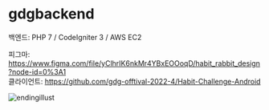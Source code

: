 # gdgbackend

백엔드: PHP 7 / CodeIgniter 3 / AWS EC2


피그마: https://www.figma.com/file/yClhrIK6nkMr4YBxEOOoqD/habit_rabbit_design?node-id=0%3A1   
클라이언트: https://github.com/gdg-offtival-2022-4/Habit-Challenge-Android

![endingillust](https://user-images.githubusercontent.com/59721293/175798059-ed789250-a0a7-4a8a-bf0c-e91374cda37a.png)
